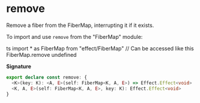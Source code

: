 # remove

Remove a fiber from the FiberMap, interrupting it if it exists.

To import and use `remove` from the "FiberMap" module:

ts
import \* as FiberMap from "effect/FiberMap"
// Can be accessed like this
FiberMap.remove
undefined

**Signature**

```ts
export declare const remove: {
  <K>(key: K): <A, E>(self: FiberMap<K, A, E>) => Effect.Effect<void>
  <K, A, E>(self: FiberMap<K, A, E>, key: K): Effect.Effect<void>
}
```
